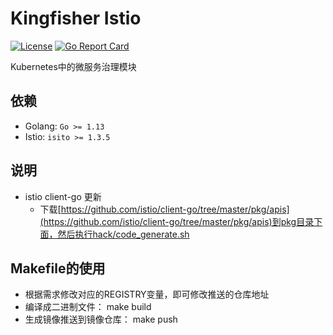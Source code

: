 # Kingfisher Istio
[![License](https://img.shields.io/badge/license-Apache%202-4EB1BA.svg)](https://www.apache.org/licenses/LICENSE-2.0.html)
[![Go Report Card](https://goreportcard.com/badge/github.com/open-kingfisher/king-istio)](https://goreportcard.com/report/github.com/open-kingfisher/king-istio)

Kubernetes中的微服务治理模块

## 依赖

- Golang: `Go >= 1.13`
- Istio: `isito >= 1.3.5`

## 说明

- istio client-go 更新 
    - 下载[https://github.com/istio/client-go/tree/master/pkg/apis](https://github.com/istio/client-go/tree/master/pkg/apis)到pkg目录下面，然后执行hack/code_generate.sh

## Makefile的使用

- 根据需求修改对应的REGISTRY变量，即可修改推送的仓库地址
- 编译成二进制文件： make build
- 生成镜像推送到镜像仓库： make push

